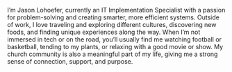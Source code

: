 I’m Jason Lohoefer, currently an IT Implementation Specialist with a passion for problem-solving and creating smarter, more efficient systems. Outside of work, I love traveling and exploring different cultures, discovering new foods, and finding unique experiences along the way. When I’m not immersed in tech or on the road, you’ll usually find me watching football or basketball, tending to my plants, or relaxing with a good movie or show. My church community is also a meaningful part of my life, giving me a strong sense of connection, support, and purpose.